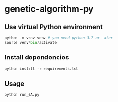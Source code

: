 # genetic-algorithm-py

## Use virtual Python environment
``` python
python -m venv venv # you need python 3.7 or later
source venv/bin/activate
```
## Install dependencies
``` python
python install -r requirements.txt
```

## Usage
``` python
python run_GA.py
```